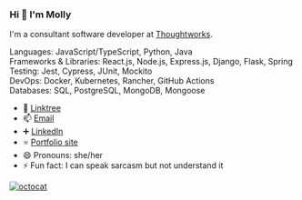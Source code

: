 ### Hi 👋 I'm Molly

I'm a consultant software developer at [Thoughtworks](https://github.com/thoughtworks).

Languages: JavaScript/TypeScript, Python, Java\
Frameworks & Libraries: React.js, Node.js, Express.js, Django, Flask, Spring\
Testing: Jest, Cypress, JUnit, Mockito\
DevOps: Docker, Kubernetes, Rancher, GitHub Actions\
Databases: SQL, PostgreSQL, MongoDB, Mongoose

- :link: [Linktree](https://linktr.ee/mollycarroll)
- 📫 [Email](mailto:mollyajcarroll@gmail.com)
- :heavy_plus_sign: [LinkedIn](https://www.linkedin.com/in/mollyacarroll)
- :star: [Portfolio site](https://www.mollycarroll.dev)
- 😄 Pronouns: she/her
- ⚡ Fun fact: I can speak sarcasm but not understand it

[![octocat](https://i.imgur.com/JqU5A8U.png)](https://www.mollycarroll.dev)
